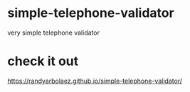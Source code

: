# simple-telephone-validator
very simple telephone validator
# check it out
https://randyarbolaez.github.io/simple-telephone-validator/
